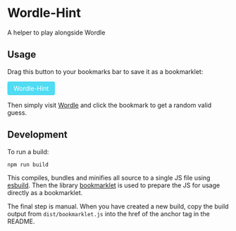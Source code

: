 # Wordle-Hint

A helper to play alongside Wordle

## Usage

Drag this button to your bookmarks bar to save it as a bookmarklet:

<a style="display: inline-block; padding: .5em 1em; color: #fff; background: #50dcf3; border-radius: 4px; text-decoration: none;" class="bookmarklet" href="javascript:(function()%7B(()%3D%3E%7Bvar%20e%3De%3D%3Efetch(%22https%3A%2F%2Fcdn.jsdelivr.net%2Fgh%2Ffildon%2Fwordle-hint%2Fsrc%2Fallwords.txt%22).then((e%3D%3Ee.text())).then((e%3D%3Ee.split(%22%5Cn%22))).then((t%3D%3E(e%3D%3E%7Bfor(let%20t%3De.length-1%3Bt%3E0%3Bt--)%7Blet%20r%3DMath.floor(Math.random()*(t%2B1))%3B%5Be%5Br%5D%2Ce%5Bt%5D%5D%3D%5Be%5Bt%5D%2Ce%5Br%5D%5D%7Dreturn%20e%7D)(t).find((e%3D%3Et%3D%3Ee.every((e%3D%3Et%3D%3E%7Blet%20r%3D((e%2Ct)%3D%3E%7Blet%20r%3D%5B%22absent%22%2C%22absent%22%2C%22absent%22%2C%22absent%22%2C%22absent%22%5D%2Cl%3D%5B!0%2C!0%2C!0%2C!0%2C!0%5D%3Bfor(let%20n%3D0%3Bn%3C5%3Bn%2B%2B)e%5Bn%5D%3D%3D%3Dt%5Bn%5D%26%26(r%5Bn%5D%3D%22correct%22%2Cl%5Bn%5D%3D!1)%3Bfor(let%20n%3D0%3Bn%3C5%3Bn%2B%2B)if(%22correct%22!%3D%3Dr%5Bn%5D)for(let%20o%3D0%3Bo%3C5%3Bo%2B%2B)if(l%5Bo%5D%26%26e%5Bn%5D%3D%3D%3Dt%5Bo%5D)%7Br%5Bn%5D%3D%22present%22%2Cl%5Bo%5D%3D!1%3Bbreak%7Dreturn%20r%7D)(t._letters%2Ce)%3Bfor(let%20e%3D0%3Be%3C5%3Be%2B%2B)if(r%5Be%5D!%3D%3Dt._evaluation%5Be%5D)return!1%3Breturn!0%7D)(t)))(e))))%3B(()%3D%3E%7Blet%20t%3D(()%3D%3E%7Blet%20e%3Ddocument.getElementsByTagName(%22game-app%22)%5B0%5D.shadowRoot%3F.getElementById(%22board%22)%3Breturn%20e%3FArray.from(e.childNodes).filter((e%3D%3Ee._letters.length)).map((e%3D%3E(%7B_letters%3Ae._letters%2C_evaluation%3Ae._evaluation%7D)))%3Anull%7D)()%3Bif(!t)return%20alert(%22No%20Wordle%20board%20found%20on%20this%20page!%22)%3Be(t).then((e%3D%3Ealert(e%3F%3F%22No%20solution%20found...%20this%20shouldn't%20be%20possible...%22)))%7D)()%7D)()%3B%7D)()">Wordle-Hint</a>

Then simply visit [Wordle](https://www.powerlanguage.co.uk/wordle/) and click the bookmark to get a random valid guess.

## Development

To run a build:

```ts
npm run build
```

This compiles, bundles and minifies all source to a single JS file using [esbuild](https://esbuild.github.io/).
Then the library [bookmarklet](https://github.com/mrcoles/bookmarklet) is used to prepare the JS for usage directly as a bookmarklet.

The final step is manual. When you have created a new build, copy the build output from `dist/bookmarklet.js` into the href of the anchor tag in the README.
